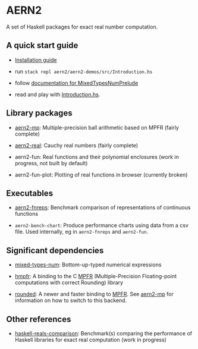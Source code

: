 # AERN2

A set of Haskell packages for exact real number computation.

## A quick start guide

  * [Installation guide](docs/install.md)

  * run `stack repl aern2/aern2-demos/src/Introduction.hs`

  * follow [documentation for MixedTypesNumPrelude](https://hackage.haskell.org/package/mixed-types-num/docs/MixedTypesNumPrelude.html)

  * read and play with [Introduction.hs](aern2-demos/src/Introduction.hs).

## Library packages

  * [aern2-mp](https://hackage.haskell.org/package/aern2-mp): Multiple-precision ball arithmetic based on MPFR (fairly complete)

  * [aern2-real](http://hackage.haskell.org/package/aern2-real): Cauchy real numbers (fairly complete)

  * aern2-fun: Real functions and their polynomial enclosures (work in progress, not built by default)

  * aern2-fun-plot: Plotting of real functions in browser (currently broken)

## Executables

  * [aern2-fnreps](https://github.com/michalkonecny/aern2/tree/master/aern2-fnreps): Benchmark comparison of representations of continuous functions

  * `aern2-bench-chart`: Produce performance charts using data from a csv file.  Used internally, eg in `aern2-fnreps` and `aern2-fun`.

## Significant dependencies

  * [mixed-types-num](https://hackage.haskell.org/package/mixed-types-num):
    Bottom-up-typed numerical expressions

  * [hmpfr](https://hackage.haskell.org/package/hmpfr):
    A binding to the C [MPFR](http://www.mpfr.org/) (Multiple-Precision Floating-point computations with correct Rounding) library

  * [rounded](https://github.com/michalkonecny/rounded):
    A newer and faster binding to [MPFR](http://www.mpfr.org/).
    See [aern2-mp](https://hackage.haskell.org/package/aern2-mp) for information on how to switch to this backend.

## Other references

  * [haskell-reals-comparison](https://github.com/michalkonecny/haskell-reals-comparison):
    Benchmark(s) comparing the performance of Haskell libraries for exact real computation (work in progress)
